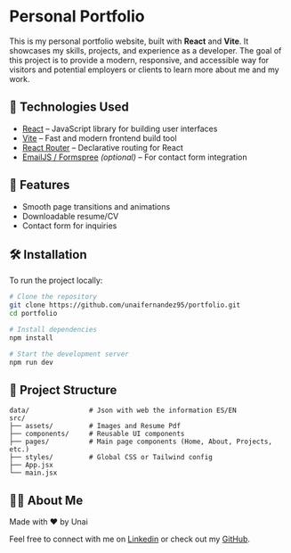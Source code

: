 # Personal Portfolio

This is my personal portfolio website, built with **React** and **Vite**. It showcases my skills, projects, and experience as a developer. The goal of this project is to provide a modern, responsive, and accessible way for visitors and potential employers or clients to learn more about me and my work.

## 🚀 Technologies Used

- [React](https://reactjs.org/) – JavaScript library for building user interfaces
- [Vite](https://vitejs.dev/) – Fast and modern frontend build tool
- [React Router](https://reactrouter.com/) – Declarative routing for React
- [EmailJS / Formspree](https://formspree.io/) *(optional)* – For contact form integration

## 📸 Features

- Smooth page transitions and animations
- Downloadable resume/CV
- Contact form for inquiries

## 🛠️ Installation

To run the project locally:

```bash
# Clone the repository
git clone https://github.com/unaifernandez95/portfolio.git
cd portfolio

# Install dependencies
npm install

# Start the development server
npm run dev

``` 
## 📁 Project Structure

```
data/               # Json with web the information ES/EN
src/
├── assets/         # Images and Resume Pdf
├── components/     # Reusable UI components
├── pages/          # Main page components (Home, About, Projects, etc.)
├── styles/         # Global CSS or Tailwind config
├── App.jsx
└── main.jsx
```

## 🙋‍♂️ About Me

Made with ❤️ by Unai 

Feel free to connect with me on [Linkedin](https://www.linkedin.com/in/unai-fernandez-arocena) or check out my [GitHub](https://github.com/UnaiFernandez95).
